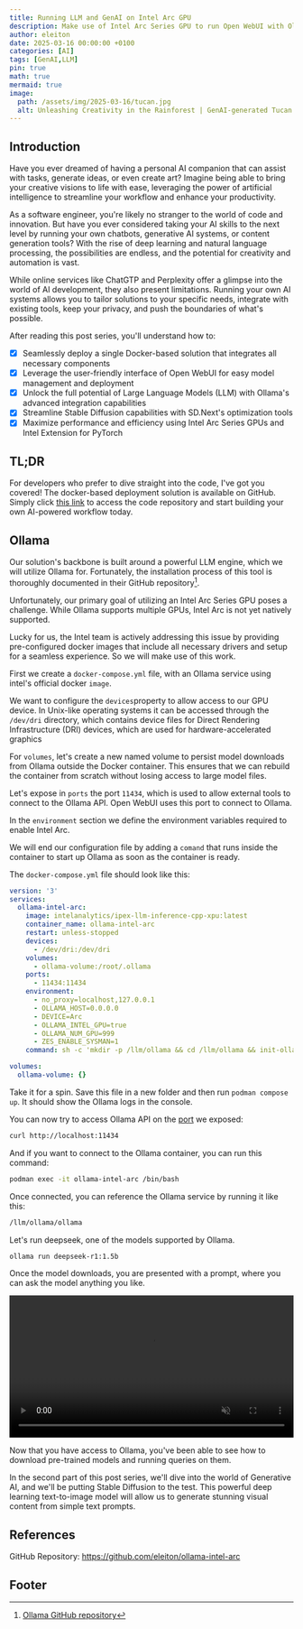 ```yaml
---
title: Running LLM and GenAI on Intel Arc GPU
description: Make use of Intel Arc Series GPU to run Open WebUI with Ollama to interact with Large Language Models (LLM) and Generative AI (GenAI)
author: eleiton
date: 2025-03-16 00:00:00 +0100
categories: [AI]
tags: [GenAI,LLM]
pin: true
math: true
mermaid: true
image:
  path: /assets/img/2025-03-16/tucan.jpg
  alt: Unleashing Creativity in the Rainforest | GenAI-generated Tucan on Intel ARC Series
---
```

## Introduction
Have you ever dreamed of having a personal AI companion that can assist with tasks, generate ideas, or even create art? Imagine being able to bring your creative visions to life with ease, leveraging the power of artificial intelligence to streamline your workflow and enhance your productivity.

As a software engineer, you're likely no stranger to the world of code and innovation. But have you ever considered taking your AI skills to the next level by running your own chatbots, generative AI systems, or content generation tools? With the rise of deep learning and natural language processing, the possibilities are endless, and the potential for creativity and automation is vast.

While online services like ChatGTP and Perplexity offer a glimpse into the world of AI development, they also present limitations. Running your own AI systems allows you to tailor solutions to your specific needs, integrate with existing tools, keep your privacy, and push the boundaries of what's possible.

After reading this post series, you'll understand how to:

- [x] Seamlessly deploy a single Docker-based solution that integrates all necessary components
- [x] Leverage the user-friendly interface of Open WebUI for easy model management and deployment
- [x] Unlock the full potential of Large Language Models (LLM) with Ollama's advanced integration capabilities
- [x] Streamline Stable Diffusion capabilities with SD.Next's optimization tools
- [x] Maximize performance and efficiency using Intel Arc Series GPUs and Intel Extension for PyTorch

## TL;DR
For developers who prefer to dive straight into the code, I've got you covered! 
The docker-based deployment solution is available on GitHub. Simply click [this link](https://github.com/eleiton/ollama-intel-arc) to access the code repository and start building your own AI-powered workflow today.

## Ollama
Our solution's backbone is built around a powerful LLM engine, which we will utilize Ollama for. Fortunately, the installation process of this tool is thoroughly documented in their GitHub repository[^ollama].  

Unfortunately, our primary goal of utilizing an Intel Arc Series GPU poses a challenge. While Ollama supports multiple GPUs, Intel Arc is not yet natively supported.

Lucky for us, the Intel team is actively addressing this issue by providing pre-configured docker images that include all necessary drivers and setup for a seamless experience.  So we will make use of this work.

First we create a `docker-compose.yml` file, with an Ollama service using intel's official docker `image`.

We want to configure the `devices`property to allow access to our GPU device. In Unix-like operating systems it can be accessed through the `/dev/dri` directory, which contains device files for Direct Rendering Infrastructure (DRI) devices, which are used for hardware-accelerated graphics

For `volumes`, let's create a new named volume to persist model downloads from Ollama outside the Docker container. This ensures that we can rebuild the container from scratch without losing access to large model files.

Let's expose in `ports` the port `11434`, which is used to allow external tools to connect to the Ollama API.  Open WebUI uses this port to connect to Ollama.

In the `environment` section we define the environment variables required to enable Intel Arc.

We will end our configuration file by adding a `comand` that runs inside the container to start up Ollama as soon as the container is ready.

The `docker-compose.yml` file should look like this:

```yaml 
version: '3'
services:
  ollama-intel-arc:
    image: intelanalytics/ipex-llm-inference-cpp-xpu:latest
    container_name: ollama-intel-arc
    restart: unless-stopped
    devices:
      - /dev/dri:/dev/dri
    volumes:
      - ollama-volume:/root/.ollama
    ports:
      - 11434:11434
    environment:
      - no_proxy=localhost,127.0.0.1
      - OLLAMA_HOST=0.0.0.0
      - DEVICE=Arc
      - OLLAMA_INTEL_GPU=true
      - OLLAMA_NUM_GPU=999
      - ZES_ENABLE_SYSMAN=1
    command: sh -c 'mkdir -p /llm/ollama && cd /llm/ollama && init-ollama && exec ./ollama serve'

volumes:
  ollama-volume: {}
```
Take it for a spin.  Save this file in a new folder and then run `podman compose up`.  It should show the Ollama logs in the console.

You can now try to access Ollama API on the [port](http://localhost:11434) we exposed:

```bash
curl http://localhost:11434
```

And if you want to connect to the Ollama container, you can run this command:
```bash
podman exec -it ollama-intel-arc /bin/bash
```
Once connected, you can reference the Ollama service by running it like this:
```bash
/llm/ollama/ollama
```

Let's run deepseek, one of the models supported by Ollama.

```bash
ollama run deepseek-r1:1.5b
```

Once the model downloads, you are presented with a prompt, where you can ask the model anything you like.

<video width="100%" height="auto" autoplay loop muted>
  <source src="/assets/img/2025-03-16/ollama.webm" type="video/webm"/>
</video>

Now that you have access to Ollama, you've been able to see how to download pre-trained models and running queries on them.

In the second part of this post series, we'll dive into the world of Generative AI, and we'll be putting Stable Diffusion to the test. This powerful deep learning text-to-image model will allow us to generate stunning visual content from simple text prompts.  


## References
GitHub Repository: <https://github.com/eleiton/ollama-intel-arc>

## Footer
[^ollama]: [Ollama GitHub repository](https://github.com/ollama/ollama)
